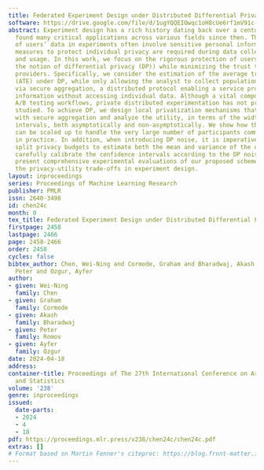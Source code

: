 ```yaml
---
title: Federated Experiment Design under Distributed Differential Privacy
software: https://drive.google.com/file/d/1ugYQQEIOwqc1oH8cUe6rf1mV91c-cF_g/view?usp=drive_link
abstract: Experiment design has a rich history dating back over a century and has
  found many critical applications across various fields since then. The use and collection
  of users’ data in experiments often involve sensitive personal information, so additional
  measures to protect individual privacy are required during data collection, storage,
  and usage. In this work, we focus on the rigorous protection of users’ privacy (under
  the notion of differential privacy (DP)) while minimizing the trust toward service
  providers. Specifically, we consider the estimation of the average treatment effect
  (ATE) under DP, while only allowing the analyst to collect population-level statistics
  via secure aggregation, a distributed protocol enabling a service provider to aggregate
  information without accessing individual data. Although a vital component in modern
  A/B testing workflows, private distributed experimentation has not previously been
  studied. To achieve DP, we design local privatization mechanisms that are compatible
  with secure aggregation and analyze the utility, in terms of the width of confidence
  intervals, both asymptotically and non-asymptotically. We show how these mechanisms
  can be scaled up to handle the very large number of participants commonly found
  in practice. In addition, when introducing DP noise, it is imperative to cleverly
  split privacy budgets to estimate both the mean and variance of the outcomes and
  carefully calibrate the confidence intervals according to the DP noise. Last, we
  present comprehensive experimental evaluations of our proposed schemes and show
  the privacy-utility trade-offs in experiment design.
layout: inproceedings
series: Proceedings of Machine Learning Research
publisher: PMLR
issn: 2640-3498
id: chen24c
month: 0
tex_title: Federated Experiment Design under Distributed Differential Privacy
firstpage: 2458
lastpage: 2466
page: 2458-2466
order: 2458
cycles: false
bibtex_author: Chen, Wei-Ning and Cormode, Graham and Bharadwaj, Akash and Romov,
  Peter and Ozgur, Ayfer
author:
- given: Wei-Ning
  family: Chen
- given: Graham
  family: Cormode
- given: Akash
  family: Bharadwaj
- given: Peter
  family: Romov
- given: Ayfer
  family: Ozgur
date: 2024-04-18
address:
container-title: Proceedings of The 27th International Conference on Artificial Intelligence
  and Statistics
volume: '238'
genre: inproceedings
issued:
  date-parts:
  - 2024
  - 4
  - 18
pdf: https://proceedings.mlr.press/v238/chen24c/chen24c.pdf
extras: []
# Format based on Martin Fenner's citeproc: https://blog.front-matter.io/posts/citeproc-yaml-for-bibliographies/
---
```

